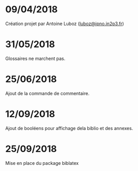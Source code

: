 # 09/04/2018
Création projet par Antoine Luboz (luboz@ipno.in2p3.fr)
# 31/05/2018
Glossaires ne marchent pas.
# 25/06/2018
Ajout de la commande de commentaire.
# 12/09/2018
Ajout de booléens pour affichage dela biblio et des annexes.
# 25/09/2018
Mise en place du package biblatex
